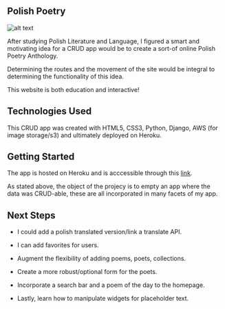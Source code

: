 ## Polish Poetry

![alt text](https://i.imgur.com/SLnDWsY.png "Home Page Screen Shot")

After studying Polish Literature and Language, I figured a smart and motivating idea for a CRUD app would be to create a sort-of online Polish Poetry Anthology.

Determining the routes and the movement of the site would be integral to determining the functionality of this idea.

This website is both education and interactive!

## Technologies Used

This CRUD app was created with HTML5, CSS3, Python, Django, AWS (for image storage/s3) and ultimately deployed on Heroku.

## Getting Started

The app is hosted on Heroku and is acccessible through this [link](https://polishpoetry.herokuapp.com/). 

As stated above, the object of the projecy is to empty an app where the data was CRUD-able, these are all incorporated in many facets of my app.

## Next Steps

* I could add a polish translated version/link a translate API.

* I can add favorites for users.

* Augment the flexibility of adding poems, poets, collections.

* Create a more robust/optional form for the poets.

* Incorporate a search bar and a poem of the day to the homepage.

* Lastly, learn how to manipulate widgets for placeholder text.

